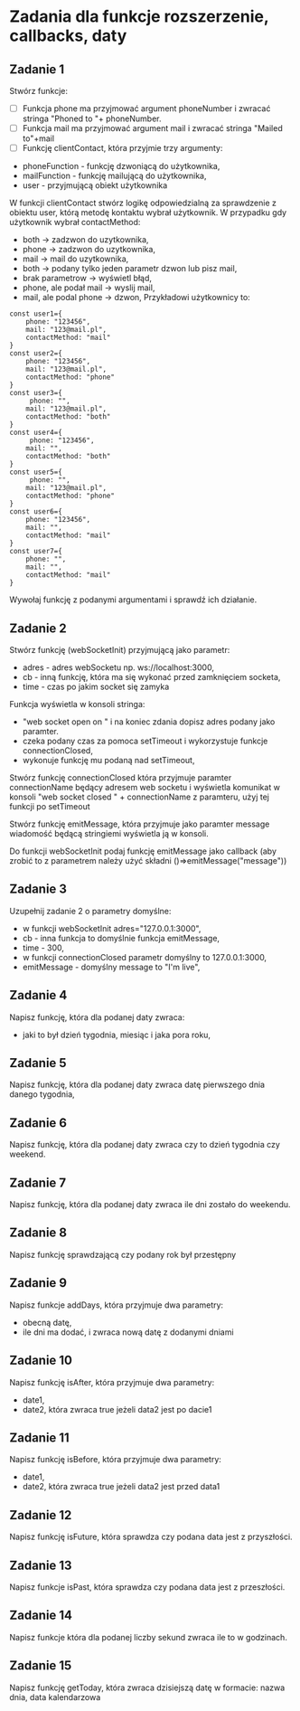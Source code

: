 # Zadania dla funkcje rozszerzenie, callbacks, daty

## Zadanie 1

Stwórz funkcje:

-   [ ] Funkcja phone ma przyjmować argument phoneNumber i zwracać stringa "Phoned to "+ phoneNumber.
-   [ ] Funkcja mail ma przyjmować argument mail i zwracać stringa "Mailed to"+mail
-   [ ] Funkcję clientContact, która przyjmie trzy argumenty:
-   phoneFunction - funkcję dzwoniącą do użytkownika,
-   mailFunction - funkcję mailującą do użytkownika,
-   user - przyjmującą obiekt użytkownika

W funkcji clientContact stwórz logikę odpowiedzialną za sprawdzenie z obiektu user, którą metodę kontaktu wybrał użytkownik.
W przypadku gdy użytkownik wybrał contactMethod:

-   both -> zadzwon do uzytkownika,
-   phone -> zadzwon do uzytkownika,
-   mail -> mail do uzytkownika,
-   both -> podany tylko jeden parametr dzwon lub pisz mail,
-   brak parametrow -> wyświetl błąd,
-   phone, ale podał mail -> wyslij mail,
-   mail, ale podal phone -> dzwon,
    Przykładowi użytkownicy to:

```
const user1={
    phone: "123456",
    mail: "123@mail.pl",
    contactMethod: "mail"
}
const user2={
    phone: "123456",
    mail: "123@mail.pl",
    contactMethod: "phone"
}
const user3={
     phone: "",
    mail: "123@mail.pl",
    contactMethod: "both"
}
const user4={
     phone: "123456",
    mail: "",
    contactMethod: "both"
}
const user5={
     phone: "",
    mail: "123@mail.pl",
    contactMethod: "phone"
}
const user6={
    phone: "123456",
    mail: "",
    contactMethod: "mail"
}
const user7={
    phone: "",
    mail: "",
    contactMethod: "mail"
}
```

Wywołaj funkcję z podanymi argumentami i sprawdź ich działanie.

## Zadanie 2

Stwórz funkcję (webSocketInit) przyjmującą jako parametr:

-   adres - adres webSocketu np. ws://localhost:3000,
-   cb - inną funkcję, która ma się wykonać przed zamknięciem socketa,
-   time - czas po jakim socket się zamyka <br />

Funkcja wyświetla w konsoli stringa:

-   "web socket open on " i na koniec zdania dopisz adres podany jako paramter.
-   czeka podany czas za pomoca setTimeout i wykorzystuje funkcje connectionClosed,
-   wykonuje funkcję mu podaną nad setTimeout,

Stwórz funkcję connectionClosed która przyjmuje paramter connectionName będący adresem web socketu i wyświetla komunikat w konsoli "web socket closed " + connectionName z paramteru, użyj tej funkcji po setTimeout

Stwórz funkcję emitMessage, która przyjmuje jako paramter message wiadomość będącą stringiemi wyświetla ją w konsoli.

Do funkcji webSocketInit podaj funkcję emitMessage jako callback (aby zrobić to z parametrem należy użyć składni ()=>emitMessage("message"))

## Zadanie 3

Uzupełnij zadanie 2 o parametry domyślne:

-   w funkcji webSocketInit adres="127.0.0.1:3000",
-   cb - inna funkcja to domyślnie funkcja emitMessage,
-   time - 300,
-   w funkcji connectionClosed parametr domyślny to 127.0.0.1:3000,
-   emitMessage - domyślny message to "I'm live",

## Zadanie 4

Napisz funkcję, która dla podanej daty zwraca:

-   jaki to był dzień tygodnia, miesiąc i jaka pora roku,

## Zadanie 5

Napisz funkcję, która dla podanej daty zwraca datę pierwszego dnia danego tygodnia,

## Zadanie 6

Napisz funkcję, która dla podanej daty zwraca czy to dzień tygodnia czy weekend.

## Zadanie 7

Napisz funkcję, która dla podanej daty zwraca ile dni zostało do weekendu.

## Zadanie 8

Napisz funkcję sprawdzającą czy podany rok był przestępny

## Zadanie 9

Napisz funkcje addDays, która przyjmuje dwa parametry:

-   obecną datę,
-   ile dni ma dodać,
    i zwraca nową datę z dodanymi dniami

## Zadanie 10

Napisz funkcję isAfter, która przyjmuje dwa parametry:

-   date1,
-   date2,
    która zwraca true jeżeli data2 jest po dacie1

## Zadanie 11

Napisz funkcję isBefore, która przyjmuje dwa parametry:

-   date1,
-   date2,
    która zwraca true jeżeli data2 jest przed data1

## Zadanie 12

Napisz funkcję isFuture, która sprawdza czy podana data jest z przyszłości.

## Zadanie 13

Napisz funkcje isPast, która sprawdza czy podana data jest z przeszłości.

## Zadanie 14

Napisz funkcje która dla podanej liczby sekund zwraca ile to w godzinach.

## Zadanie 15

Napisz funkcję getToday, która zwraca dzisiejszą datę w formacie: nazwa dnia, data kalendarzowa
